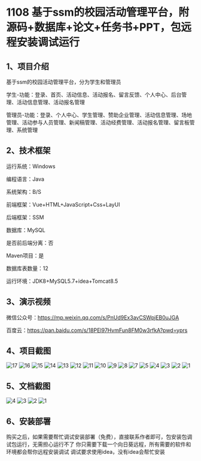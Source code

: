 # 1108 基于ssm的校园活动管理平台，附源码+数据库+论文+任务书+PPT，包远程安装调试运行

## 1、项目介绍

基于ssm的校园活动管理平台，分为学生和管理员

学生-功能：登录、首页、活动信息、活动报名、留言反馈、个人中心、后台管理、活动信息管理、活动报名管理

管理员-功能：登录、个人中心、学生管理、赞助企业管理、活动信息管理、场地管理、活动参与人员管理、新闻稿管理、活动经费管理、活动报名管理、留言板管理、系统管理

## 2、技术框架

运行系统：Windows

编程语言：Java

系统架构：B/S

前端框架：Vue+HTML+JavaScript+Css+LayUI

后端框架：SSM

数据库：MySQL

是否前后端分离：否

Maven项目：是

数据库表数量：12

运行环境：JDK8+MySQL5.7+idea+Tomcat8.5

## 3、演示视频

微信公众号：https://mp.weixin.qq.com/s/PnUd9Ex3avCSWpjEB0uJGA 

百度云：https://pan.baidu.com/s/18PEl97HvmFun8FM0w3rfkA?pwd=yprs 

## 4、项目截图 
![17](https://javabscode.github.io/picx-images-hosting/1108-基于ssm的校园活动管理平台-附源码+数据库+论文+任务书+PPT-包远程安装调试运行-运行截图/17.webp)
![16](https://javabscode.github.io/picx-images-hosting/1108-基于ssm的校园活动管理平台-附源码+数据库+论文+任务书+PPT-包远程安装调试运行-运行截图/16.webp)
![15](https://javabscode.github.io/picx-images-hosting/1108-基于ssm的校园活动管理平台-附源码+数据库+论文+任务书+PPT-包远程安装调试运行-运行截图/15.webp)
![14](https://javabscode.github.io/picx-images-hosting/1108-基于ssm的校园活动管理平台-附源码+数据库+论文+任务书+PPT-包远程安装调试运行-运行截图/14.webp)
![13](https://javabscode.github.io/picx-images-hosting/1108-基于ssm的校园活动管理平台-附源码+数据库+论文+任务书+PPT-包远程安装调试运行-运行截图/13.webp)
![12](https://javabscode.github.io/picx-images-hosting/1108-基于ssm的校园活动管理平台-附源码+数据库+论文+任务书+PPT-包远程安装调试运行-运行截图/12.webp)
![11](https://javabscode.github.io/picx-images-hosting/1108-基于ssm的校园活动管理平台-附源码+数据库+论文+任务书+PPT-包远程安装调试运行-运行截图/11.webp)
![10](https://javabscode.github.io/picx-images-hosting/1108-基于ssm的校园活动管理平台-附源码+数据库+论文+任务书+PPT-包远程安装调试运行-运行截图/10.webp)
![9](https://javabscode.github.io/picx-images-hosting/1108-基于ssm的校园活动管理平台-附源码+数据库+论文+任务书+PPT-包远程安装调试运行-运行截图/9.webp)
![8](https://javabscode.github.io/picx-images-hosting/1108-基于ssm的校园活动管理平台-附源码+数据库+论文+任务书+PPT-包远程安装调试运行-运行截图/8.webp)
![7](https://javabscode.github.io/picx-images-hosting/1108-基于ssm的校园活动管理平台-附源码+数据库+论文+任务书+PPT-包远程安装调试运行-运行截图/7.webp)
![5](https://javabscode.github.io/picx-images-hosting/1108-基于ssm的校园活动管理平台-附源码+数据库+论文+任务书+PPT-包远程安装调试运行-运行截图/5.webp)
![4](https://javabscode.github.io/picx-images-hosting/1108-基于ssm的校园活动管理平台-附源码+数据库+论文+任务书+PPT-包远程安装调试运行-运行截图/4.webp)
![3](https://javabscode.github.io/picx-images-hosting/1108-基于ssm的校园活动管理平台-附源码+数据库+论文+任务书+PPT-包远程安装调试运行-运行截图/3.webp)
![2](https://javabscode.github.io/picx-images-hosting/1108-基于ssm的校园活动管理平台-附源码+数据库+论文+任务书+PPT-包远程安装调试运行-运行截图/2.webp)
![1](https://javabscode.github.io/picx-images-hosting/1108-基于ssm的校园活动管理平台-附源码+数据库+论文+任务书+PPT-包远程安装调试运行-运行截图/1.webp)
















## 5、文档截图

![4](https://javabscode.github.io/picx-images-hosting/1108-基于ssm的校园活动管理平台-附源码+数据库+论文+任务书+PPT-包远程安装调试运行-文档截图/4.webp)
![3](https://javabscode.github.io/picx-images-hosting/1108-基于ssm的校园活动管理平台-附源码+数据库+论文+任务书+PPT-包远程安装调试运行-文档截图/3.webp)
![2](https://javabscode.github.io/picx-images-hosting/1108-基于ssm的校园活动管理平台-附源码+数据库+论文+任务书+PPT-包远程安装调试运行-文档截图/2.webp)
![1](https://javabscode.github.io/picx-images-hosting/1108-基于ssm的校园活动管理平台-附源码+数据库+论文+任务书+PPT-包远程安装调试运行-文档截图/1.webp)



## 6、安装部署

购买之后，如果需要帮忙调试安装部署（免费），直接联系作者即可，包安装包调试包运行，无需担心运行不了
你只需要下载一个向日葵远程，所有需要的软件和环境都会帮你远程安装调试
调试要求使用idea，没有idea会帮忙安装
